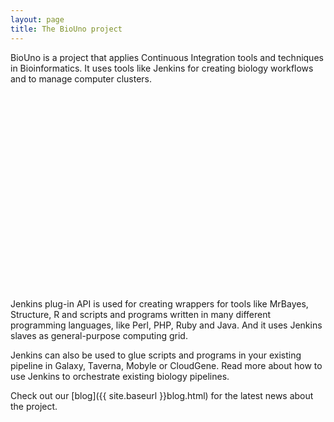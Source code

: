 ```yaml
---
layout: page
title: The BioUno project
---
```

BioUno is a project that applies Continuous Integration tools and techniques in Bioinformatics. 
It uses tools like Jenkins for creating biology workflows and to manage computer clusters.

<div class='center'>
<object width="500" height="315"><param name="movie" value="//www.youtube-nocookie.com/v/6Dl6V249W30?hl=en_US&amp;version=3&amp;rel=0"></param><param name="allowFullScreen" value="true"></param><param name="allowscriptaccess" value="always"></param><embed src="//www.youtube-nocookie.com/v/6Dl6V249W30?hl=en_US&amp;version=3&amp;rel=0" type="application/x-shockwave-flash" width="500" height="315" allowscriptaccess="always" allowfullscreen="true"></embed></object>
</div>

Jenkins plug-in API is used for creating wrappers for tools like MrBayes, Structure, R and scripts 
and programs written in many different programming languages, like Perl, PHP, Ruby and Java. 
And it uses Jenkins slaves as general-purpose computing grid.

Jenkins can also be used to glue scripts and programs in your existing pipeline in Galaxy, 
Taverna, Mobyle or CloudGene. Read more about how to use Jenkins to orchestrate 
existing biology pipelines.

Check out our [blog]({{ site.baseurl }}blog.html) for the latest news about the project.